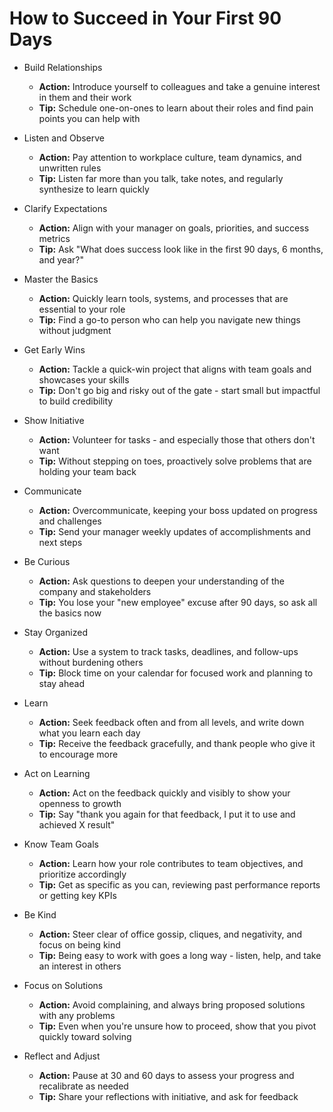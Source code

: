 # How to Succeed in Your First 90 Days

- Build Relationships
  - **Action:** Introduce yourself to colleagues and take a genuine interest in them and their work
  - **Tip:** Schedule one-on-ones to learn about their roles and find pain points you can help with

- Listen and Observe
  - **Action:** Pay attention to workplace culture, team dynamics, and unwritten rules
  - **Tip:** Listen far more than you talk, take notes, and regularly synthesize to learn quickly

- Clarify Expectations
  - **Action:** Align with your manager on goals, priorities, and success metrics
  - **Tip:** Ask "What does success look like in the first 90 days, 6 months, and year?"

- Master the Basics 
  - **Action:** Quickly learn tools, systems, and processes that are essential to your role 
  - **Tip:** Find a go-to person who can help you navigate new things without judgment

- Get Early Wins
  - **Action:** Tackle a quick-win project that aligns with team goals and showcases your skills
  - **Tip:** Don't go big and risky out of the gate - start small but impactful to build credibility

- Show Initiative
  - **Action:** Volunteer for tasks - and especially those that others don't want
  - **Tip:** Without stepping on toes, proactively solve problems that are holding your team back

- Communicate
  - **Action:** Overcommunicate, keeping your boss updated on progress and challenges
  - **Tip:** Send your manager weekly updates of accomplishments and next steps

- Be Curious
  - **Action:** Ask questions to deepen your understanding of the company and stakeholders
  - **Tip:** You lose your "new employee" excuse after 90 days, so ask all the basics now

- Stay Organized
  - **Action:** Use a system to track tasks, deadlines, and follow-ups without burdening others
  - **Tip:** Block time on your calendar for focused work and planning to stay ahead

- Learn
  - **Action:** Seek feedback often and from all levels, and write down what you learn each day
  - **Tip:** Receive the feedback gracefully, and thank people who give it to encourage more

- Act on Learning
  - **Action:** Act on the feedback quickly and visibly to show your openness to growth
  - **Tip:** Say "thank you again for that feedback, I put it to use and achieved X result"

- Know Team Goals
  - **Action:** Learn how your role contributes to team objectives, and prioritize accordingly
  - **Tip:** Get as specific as you can, reviewing past performance reports or getting key KPIs

- Be Kind
  - **Action:** Steer clear of office gossip, cliques, and negativity, and focus on being kind
  - **Tip:** Being easy to work with goes a long way - listen, help, and take an interest in others

- Focus on Solutions
  - **Action:** Avoid complaining, and always bring proposed solutions with any problems 
  - **Tip:** Even when you're unsure how to proceed, show that you pivot quickly toward solving

- Reflect and Adjust
  - **Action:** Pause at 30 and 60 days to assess your progress and recalibrate as needed
  - **Tip:** Share your reflections with initiative, and ask for feedback